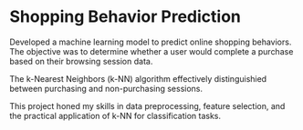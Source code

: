 # Shopping Behavior Prediction

Developed a machine learning model to predict online shopping behaviors. The objective was to determine whether a user would complete a purchase based on their browsing session data. 

The k-Nearest Neighbors (k-NN) algorithm effectively distinguishied between purchasing and non-purchasing sessions. 

This project honed my skills in data preprocessing, feature selection, and the practical application of k-NN for classification tasks.
